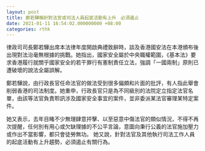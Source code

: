 ```yaml
---
layout: post
title: 鄭若驊稱針對法官或司法人員起底活動有上升　必須遏止
date: 2021-01-11 16:54:02.000000000 +08:00
categories: rthk
---
```


律政司司長鄭若驊出席本法律年度開啟典禮致辭時，談及香港國安法在本港頒布後出現對法治毫無根據的挑戰。她指出，國家安全屬於中央職權範圍，《基本法》要求香港履行就關乎國家安全的若干罪行有憲制責任立法，強調「一國兩制」原則已遭破壞的說法全屬誤解。 　　

鄭若驊說，由行政長官任命法官的做法受到很多偏頗和片面的批評，有人指此舉會削弱香港的司法制度。她重申，行政長官只是為不同級別的法院定立指定法官名單，由該等法官負責聆訊涉及國家安全事宜的案件，並非委派某法官審理某特定案件。

她又表示，去年目睹不少無理肆意抨擊、以至惡意中傷法官的類似情況，不得不再次提醒，任何別有用心或欠缺理據的不公平言論，意圖向秉行公義的法官施加壓力或作出不當影響，都只會徒勞無功。 她又說，針對法官及其他執行司法工作人員的起底活動有上升趨勢，必須遏止有關行為。
